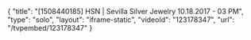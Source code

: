 {
    "title": "[1508440185] HSN | Sevilla Silver Jewelry 10.18.2017 - 03 PM",
    "type": "solo",
    "layout": "iframe-static",
    "videoId": "123178347",
    "url": "\/tvpembed\/123178347"
}